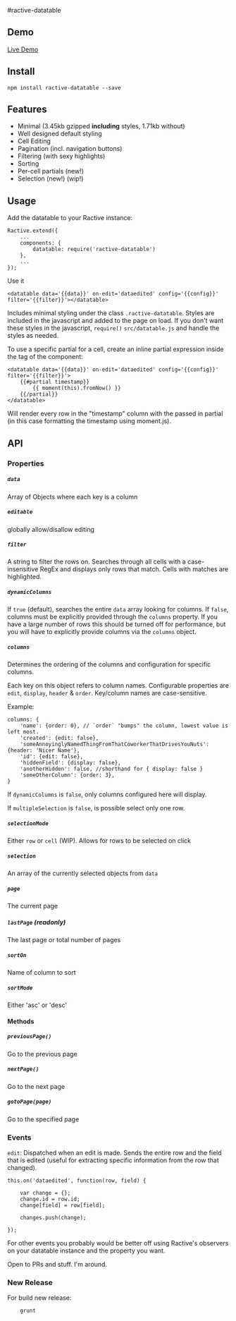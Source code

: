 #ractive-datatable


## Demo

[Live Demo](http://jondum.github.com/ractive-datatable/demo/)

## Install

```
npm install ractive-datatable --save
```

## Features

* Minimal (3.45kb gzipped **including** styles, 1.71kb without)
* Well designed default styling
* Cell Editing
* Pagination (incl. navigation buttons)
* Filtering (with sexy highlights)
* Sorting
* Per-cell partials (new!)
* Selection (new!) (wip!)

## Usage

Add the datatable to your Ractive instance:

```
Ractive.extend({
    ...
    components: {
        datatable: require('ractive-datatable')
    },
    ...
});
```

Use it

```
<datatable data='{{data}}' on-edit='dataedited' config='{{config}}' filter='{{filter}}'></datatable>
```

Includes minimal styling under the class `.ractive-datatable`. Styles are included in the javascript and added to the page on load. If you don't want these styles in the javascript, `require()` `src/datatable.js` and handle the styles as needed.

To use a specific partial for a cell, create an inline partial expression inside the tag of the component:

```
<datatable data='{{data}}' on-edit='dataedited' config='{{config}}' filter='{{filter}}'>
    {{#partial timestamp}}
        {{ moment(this).fromNow() }}
    {{/partial}}
</datatable>
```

Will render every row in the "timestamp" column with the passed in partial (in this case formatting the timestamp using moment.js).

## API

### Properties

##### `data`
Array of Objects where each key is a column

##### `editable`
globally allow/disallow editing

##### `filter`
A string to filter the rows on. Searches through all cells with a case-insensitive RegEx and displays only rows that match. Cells with matches are highlighted.

##### `dynamicColumns`
If `true` (default), searches the entire `data` array looking for columns.
If `false`, columns must be explicitly provided through the `columns` property.
If you have a large number of rows this should be turned off for performance, but you will have to explicitly provide columns via the `columns` object.

##### `columns`
Determines the ordering of the columns and configuration for specific columns.

Each key on this object refers to column names. Configurable properties are `edit`,
 `display`, `header` & `order`. Key/column names are case-sensitive.

Example:

```
columns: {
    'name': {order: 0}, // `order` "bumps" the column, lowest value is left most.
    'created': {edit: false},
    'someAnnoyinglyNamedThingFromThatCoworkerThatDrivesYouNuts': {header: 'Nicer Name'},
    'id': {edit: false},
    'hiddenField': {display: false},
    'anotherHidden': false, //shorthand for { display: false }
    'someOtherColumn': {order: 3},
}
```

If `dynamicColumns` is `false`, only columns configured here will display.

If `multipleSelection` is `false`, is possible select only one row.

##### `selectionMode`
Either `row` or `cell` (WIP). Allows for rows to be selected on click

##### `selection`
An array of the currently selected objects from `data`

##### `page`
The current page

##### `lastPage` (readonly)
The last page or total number of pages

##### `sortOn`
Name of column to sort

##### `sortMode`
Either 'asc' or 'desc'

#### Methods


##### `previousPage()`
Go to the previous page

##### `nextPage()`
Go to the next page

##### `gotoPage(page)`
Go to the specified page


### Events

`edit`: Dispatched when an edit is made. Sends the entire row and the field that is edited (useful for extracting specific information from the row that changed).

```
this.on('dataedited', function(row, field) {

    var change = {};
    change.id = row.id;
    change[field] = row[field];

    changes.push(change);

});
```

For other events you probably would be better off using Ractive's observers on your datatable instance and the property you want.

Open to PRs and stuff. I'm around.

### New Release

For build new release:

```
    grunt
```
